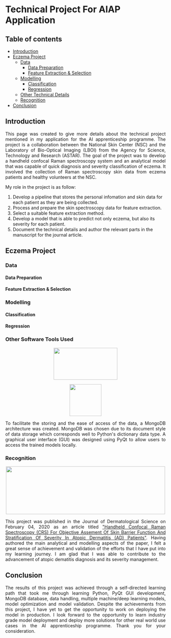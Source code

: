 # Technical Project For AIAP Application
## Table of contents
- [Introduction](#introduction)
- [Eczema Project](#project_description)
  - [Data](#data)
    - [Data Preparation](#data_preparation)
    - [Feature Extraction & Selection](#data_selection)
  - [Modelling](#modelling)
    - [Classification](#classification)
    - [Regression](#regression)
  - [Other Technical Details](#technical)
  - [Recognition](#recognition)
- [Conclusion](#conclusion)

## Introduction <a name="introduction"></a>
<p align="justify"> 
  This page was created to give more details about the technical project mentioned in my application for the AI apprenticeship programme. The project is a collaboration between the National Skin Center (NSC) and the Laboratory of Bio-Optical Imaging (LBOI) from the Agency for Science, Technology and Research (ASTAR). The goal of the project was to develop a handheld confocal Raman spectroscopy system and an analytical model that was capable of quick diagnosis and severity classification of eczema. It involved the collection of Raman spectroscopy skin data from eczema patients and healthy volunteers at the NSC.
</p>

<p align="justify"> 
  My role in the project is as follow:
  <ol>
    <li>
      Develop a pipeline that stores the personal infomation and skin data for each patient as they are being collected.
    </li>
    <li> 
      Process and prepare the skin spectroscopy data for feature extraction.
    </li>
    <li>
      Select a suitable feature extraction method.
    </li>
    <li>
      Develop a model that is able to predict not only eczema, but also its severity for each patient.
    </li>
    <li>
      Document the technical details and author the relevant parts in the manuscript for the journal article.
    </li>
  </ol>
</p>

## Eczema Project <a name="project_description"></a>

### Data <a name="data"></a>

#### Data Preparation <a name="data_preparation"></a>
  
#### Feature Extraction & Selection<a name="data_selection"></a>

### Modelling <a name="modelling"></a>

#### Classification<a name="classification"></a>

#### Regression<a name="regression"></a>

### Other Software Tools Used<a name="technical"></a>
<p align="center">
  <img src="https://webassets.mongodb.com/_com_assets/cms/MongoDB_Logo_FullColorBlack_RGB-4td3yuxzjs.png" width="200" height="100"/>
</p>
<p align="center">
  <img src="https://upload.wikimedia.org/wikipedia/commons/thumb/e/e6/Python_and_Qt.svg/800px-Python_and_Qt.svg.png" width="100" height="100"/>
</p>
                                                                                                                               
<p align="justify">
  To facilitate the storing and the ease of access of the data, a MongoDB architecture was created. MongoDB was chosen due to its document style of data storage which corresponds well to Python's dictionary data type. A graphical user interface (GUI) was designed using PyQt to allow users to access the trained models locally.
</p>

### Recognition<a name="recognition"></a>
<p align="center">
  <img src="https://www.jdsjournal.com/pb/assets/raw/Health%20Advance/journals/desc/logo.jpg" width="500" height="150">
</p>
<p align="justify"> 
  This project was published in the Journal of Dermatological Science on February 04, 2020 as an article titled <a href="https://www.jdsjournal.com/article/S0923-1811(20)30046-3/fulltext">"Handheld Confocal Raman Spectroscopy (CRS) For Objective Assement Of Skin Barrier Function And Stratification Of Severity In Atopic Dermatitis (AD) Patients"</a>. Having authored the main analytical and modelling aspects of the paper, I felt a great sense of achievement and validation of the efforts that I have put into my learning journey. I am glad that I was able to contribute to the advancement of atopic dematitis diagnosis and its severity management. 
</p>

## Conclusion <a name="conclusion"></a>
<p align="justify">
  The results of this project was achieved through a self-directed learning path that took me through learning Python, PyQt GUI development, MongoDB database, data handling, multiple machine/deep learning models, model optimization and model validation. Despite the achievements from this project, I have yet to get the opportunity to work on deploying the model in production. I look forward to the opportunity to learn industry grade model deployment and deploy more solutions for other real world use cases in the AI apprenticeship programme. Thank you for your consideration.
</p>
